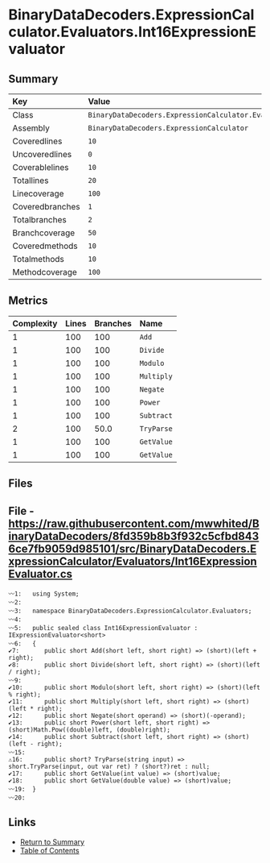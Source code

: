 ﻿# BinaryDataDecoders.ExpressionCalculator.Evaluators.Int16ExpressionEvaluator

## Summary

| Key             | Value                                                                         |
| :-------------- | :---------------------------------------------------------------------------- |
| Class           | `BinaryDataDecoders.ExpressionCalculator.Evaluators.Int16ExpressionEvaluator` |
| Assembly        | `BinaryDataDecoders.ExpressionCalculator`                                     |
| Coveredlines    | `10`                                                                          |
| Uncoveredlines  | `0`                                                                           |
| Coverablelines  | `10`                                                                          |
| Totallines      | `20`                                                                          |
| Linecoverage    | `100`                                                                         |
| Coveredbranches | `1`                                                                           |
| Totalbranches   | `2`                                                                           |
| Branchcoverage  | `50`                                                                          |
| Coveredmethods  | `10`                                                                          |
| Totalmethods    | `10`                                                                          |
| Methodcoverage  | `100`                                                                         |

## Metrics

| Complexity | Lines | Branches | Name       |
| :--------- | :---- | :------- | :--------- |
| 1          | 100   | 100      | `Add`      |
| 1          | 100   | 100      | `Divide`   |
| 1          | 100   | 100      | `Modulo`   |
| 1          | 100   | 100      | `Multiply` |
| 1          | 100   | 100      | `Negate`   |
| 1          | 100   | 100      | `Power`    |
| 1          | 100   | 100      | `Subtract` |
| 2          | 100   | 50.0     | `TryParse` |
| 1          | 100   | 100      | `GetValue` |
| 1          | 100   | 100      | `GetValue` |

## Files

## File - https://raw.githubusercontent.com/mwwhited/BinaryDataDecoders/8fd359b8b3f932c5cfbd8436ce7fb9059d985101/src/BinaryDataDecoders.ExpressionCalculator/Evaluators/Int16ExpressionEvaluator.cs

```CSharp
〰1:   using System;
〰2:   
〰3:   namespace BinaryDataDecoders.ExpressionCalculator.Evaluators;
〰4:   
〰5:   public sealed class Int16ExpressionEvaluator : IExpressionEvaluator<short>
〰6:   {
✔7:       public short Add(short left, short right) => (short)(left + right);
✔8:       public short Divide(short left, short right) => (short)(left / right);
〰9:   
✔10:      public short Modulo(short left, short right) => (short)(left % right);
✔11:      public short Multiply(short left, short right) => (short)(left * right);
✔12:      public short Negate(short operand) => (short)(-operand);
✔13:      public short Power(short left, short right) => (short)Math.Pow((double)left, (double)right);
✔14:      public short Subtract(short left, short right) => (short)(left - right);
〰15:  
⚠16:      public short? TryParse(string input) => short.TryParse(input, out var ret) ? (short?)ret : null;
✔17:      public short GetValue(int value) => (short)value;
✔18:      public short GetValue(double value) => (short)value;
〰19:  }
〰20:  
```

## Links

* [Return to Summary](Summary.md)
* [Table of Contents](../TOC.md)

